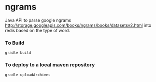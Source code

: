 ngrams
======

Java API to parse google ngrams http://storage.googleapis.com/books/ngrams/books/datasetsv2.html into redis based on the type of word.


### To Build

    gradle build

### To deploy to a local maven repository

    gradle uploadArchives
